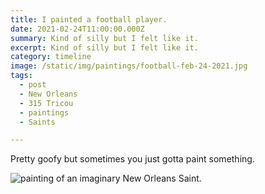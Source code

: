 ```yaml
---
title: I painted a football player.
date: 2021-02-24T11:00:00.000Z
summary: Kind of silly but I felt like it.
excerpt: Kind of silly but I felt like it.
category: timeline
image: /static/img/paintings/football-feb-24-2021.jpg
tags:
  - post 
  - New Orleans
  - 315 Tricou
  - paintings
  - Saints

---
```


Pretty goofy but sometimes you just gotta paint something.

![painting of an imaginary New Orleans Saint.](/static/img/paintings/football-feb-24-2021.jpg "painting of an imaginary New Orleans Saint")

